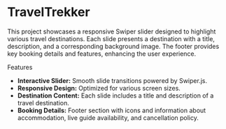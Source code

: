 # TravelTrekker

This project showcases a responsive Swiper slider designed to highlight various travel destinations. Each slide presents a destination with a title, description, and a corresponding background image. The footer provides key booking details and features, enhancing the user experience.

Features

- **Interactive Slider:** Smooth slide transitions powered by Swiper.js.
- **Responsive Design:** Optimized for various screen sizes.
- **Destination Content:** Each slide includes a title and description of a travel destination.
- **Booking Details:** Footer section with icons and information about accommodation, live guide availability, and cancellation policy.
